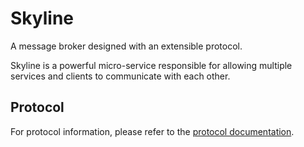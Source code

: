 # Skyline
A message broker designed with an extensible protocol.

Skyline is a powerful micro-service responsible for allowing multiple services and clients to communicate with each other.

## Protocol
For protocol information, please refer to the [protocol documentation](./PROTOCOL.md).